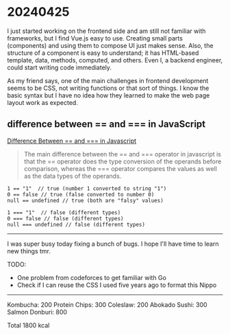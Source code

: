 # 20240425

I just started working on the frontend side and am still not familiar with frameworks, but I find Vue.js easy to use. Creating small parts (components) and using them to compose UI just makes sense. Also, the structure of a component is easy to understand; it has HTML-based template, data, methods, computed, and others. Even I, a backend engineer, could start writing code immediately.

As my friend says, one of the main challenges in frontend development seems to be CSS, not writing functions or that sort of things. I know the basic syntax but I have no idea how they learned to make the web page layout work as expected.

## difference between == and === in JavaScript

[Difference Between == and === in Javascript](https://www.scaler.com/topics/javascript/difference-between-double-equals-and-triple-equals-in-javascript/#)

> The main difference between the == and === operator in javascript is that the == operator does the type conversion of the operands before comparison, whereas the === operator compares the values as well as the data types of the operands.

```
1 == "1"  // true (number 1 converted to string "1")
0 == false // true (false converted to number 0)
null == undefined // true (both are "falsy" values)
```

```
1 === "1"  // false (different types)
0 === false // false (different types)
null === undefined // false (different types)
```

---

I was super busy today fixing a bunch of bugs. I hope I\'ll have time to learn new things tmr.

TODO:

- One problem from codeforces to get familiar with Go
- Check if I can reuse the CSS I used five years ago to format this Nippo

---

Kombucha: 200
Protein Chips: 300
Coleslaw: 200
Abokado Sushi: 300
Salmon Donburi: 800

Total 1800 kcal
